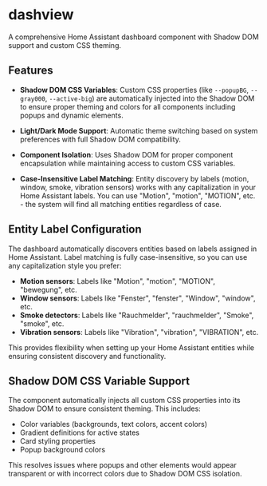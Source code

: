# dashview

A comprehensive Home Assistant dashboard component with Shadow DOM support and custom CSS theming.

## Features

- **Shadow DOM CSS Variables**: Custom CSS properties (like `--popupBG`, `--gray000`, `--active-big`) are automatically injected into the Shadow DOM to ensure proper theming and colors for all components including popups and dynamic elements.

- **Light/Dark Mode Support**: Automatic theme switching based on system preferences with full Shadow DOM compatibility.

- **Component Isolation**: Uses Shadow DOM for proper component encapsulation while maintaining access to custom CSS variables.

- **Case-Insensitive Label Matching**: Entity discovery by labels (motion, window, smoke, vibration sensors) works with any capitalization in your Home Assistant labels. You can use "Motion", "motion", "MOTION", etc. - the system will find all matching entities regardless of case.

## Entity Label Configuration

The dashboard automatically discovers entities based on labels assigned in Home Assistant. Label matching is fully case-insensitive, so you can use any capitalization style you prefer:

- **Motion sensors**: Labels like "Motion", "motion", "MOTION", "bewegung", etc.
- **Window sensors**: Labels like "Fenster", "fenster", "Window", "window", etc.
- **Smoke detectors**: Labels like "Rauchmelder", "rauchmelder", "Smoke", "smoke", etc.
- **Vibration sensors**: Labels like "Vibration", "vibration", "VIBRATION", etc.

This provides flexibility when setting up your Home Assistant entities while ensuring consistent discovery and functionality.

## Shadow DOM CSS Variable Support

The component automatically injects all custom CSS properties into its Shadow DOM to ensure consistent theming. This includes:

- Color variables (backgrounds, text colors, accent colors)
- Gradient definitions for active states
- Card styling properties
- Popup background colors

This resolves issues where popups and other elements would appear transparent or with incorrect colors due to Shadow DOM CSS isolation.